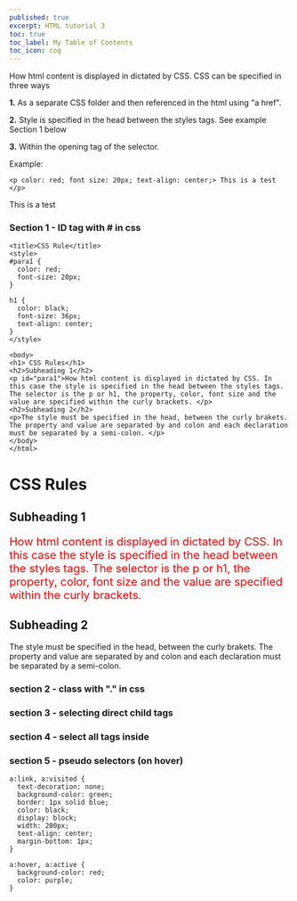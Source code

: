 ```yaml
---
published: true
excerpt: HTML tutorial 3
toc: true
toc_label: My Table of Contents
toc_icon: cog
---
```

How html content is displayed in dictated by CSS. CSS can be specified in three ways

**1.** As a separate CSS folder and then referenced in the html using "a href". 

**2.** Style is specified in the head between the styles tags. See example Section 1 below

**3.** Within the opening tag of the selector.

Example:  

```
<p color: red; font size: 20px; text-align: center;> This is a test </p>
```
<p>
This is a test
</p>


### Section 1 - ID tag with # in css

```
<title>CSS Rule</title>
<style>
#para1 {
  color: red;
  font-size: 20px;
}

h1 {
  color: black;
  font-size: 36px;
  text-align: center;
}
</style>

<body>
<h1> CSS Rules</h1>
<h2>Subheading 1</h2>
<p id="para1">How html content is displayed in dictated by CSS. In this case the style is specified in the head between the styles tags. The selector is the p or h1, the property, color, font size and the value are specified within the curly brackets. </p>
<h2>Subheading 2</h2>
<p>The style must be specified in the head, between the curly brakets. The property and value are separated by and colon and each declaration must be separated by a semi-colon. </p>
</body>
</html>
```

<title>CSS Rule</title>
<style>
#para1 {
  color: red;
  font-size: 20px;
}

h1 {
  color: black;
  font-size: 36px;
  text-align: center;
}
</style>

<body>
<h1> CSS Rules</h1>
<h2>Subheading 1</h2>
<p id="para1">How html content is displayed in dictated by CSS. In this case the style is specified in the head between the styles tags. The selector is the p or h1, the property, color, font size and the value are specified within the curly brackets. </p>
<h2>Subheading 2</h2>
<p>The style must be specified in the head, between the curly brakets. The property and value are separated by and colon and each declaration must be separated by a semi-colon. </p>
</body>
</html>

### section 2 - class with "." in css

### section 3 - selecting direct child tags

### section 4 - select all tags inside 

### section 5 - pseudo selectors (on hover)
```
a:link, a:visited {
  text-decoration: none;
  background-color: green;
  border: 1px solid blue;
  color: black;
  display: block;
  width: 200px;
  text-align: center;
  margin-bottom: 1px;
}

a:hover, a:active {
  background-color: red;
  color: purple;
}
```
